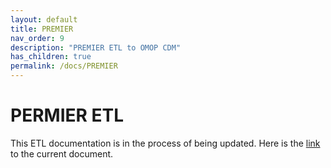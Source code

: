 ```yaml
---
layout: default
title: PREMIER
nav_order: 9
description: "PREMIER ETL to OMOP CDM"
has_children: true
permalink: /docs/PREMIER
---
```


# PERMIER ETL

This ETL documentation is in the process of being updated. Here is the [link](https://github.com/OHDSI/ETL-CDMBuilder/blob/master/man/PREMIER/Premier_ETL_CDM_V5_3.doc) to the current document. 